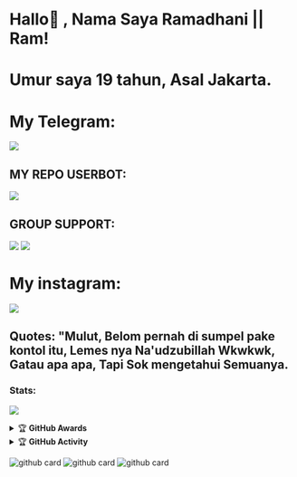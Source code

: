 # Hallo👋 , Nama Saya Ramadhani || Ram!

# Umur saya 19 tahun, Asal Jakarta.

# My Telegram:

[<img src="https://media0.giphy.com/media/ya4eevXU490Iw/giphy.gif">](https://t.me/maafgausahsokap)

## MY REPO USERBOT:

[<img src="https://media0.giphy.com/media/du3J3cXyzhj75IOgvA/giphy.gif">](https://github.com/ramadhani892/RAM-UBOT)

## GROUP SUPPORT:

<a href="https://t.me/teman_random" target="blank"><img src="https://img.shields.io/badge/TEMAN-RANDOM-green?style=flat&logo=telegram" /></a>
<a href="https://t.me/geezsupportgroup" target="blank"><img src="https://img.shields.io/badge/GEEZ-SUPPORT GROUP-black?style=flat&logo=telegram" /></a>

# My instagram:

[<img src="https://telegra.ph/file/f264274f7209f8d3a2416.jpg">](https://www.instagram.com/ramadh20?r=nametag)


## Quotes: "Mulut, Belom pernah di sumpel pake kontol itu, Lemes nya Na'udzubillah Wkwkwk, Gatau apa apa, Tapi Sok mengetahui Semuanya.

### Stats:
<p>
    <img src="https://github-readme-stats.vercel.app/api?username=ramadhani892&hide=contribs,prs&show_icons=true&hide_border=true&title_color=002" />
</p>

<details>
    <summary>&#127942 <b>GitHub Awards</b></summary><br/>

![Github Trophy](https://github-profile-trophy.vercel.app/?username=ramadhani892)

</details>

<details>
    <summary>&#127942 <b>GitHub Activity</b></summary><br/>

![Metrics](https://metrics.lecoq.io/ramadhani892?template=classic&repositories.forks=true&languages=1&languages.colors=github&languages.threshold=0%25&config.timezone=Asia%2FJakarta)

</details>

![github card](https://github-readme-stats.vercel.app/api/pin/?username=ramadhani892&repo=ram-ubot&theme=dark)
![github card](https://github-readme-stats.vercel.app/api/pin/?username=ramadhani892&repo=GOKU&theme=dark)
![github card](https://github-readme-stats.vercel.app/api/pin/?username=ramadhani892&repo=randombanget&theme=nightowl)
